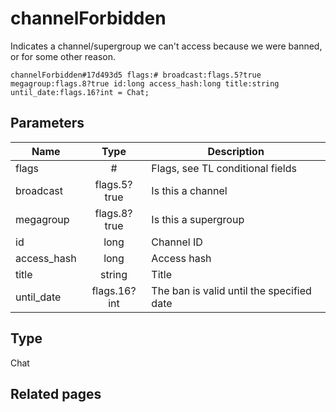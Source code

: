 # channelForbidden
Indicates a channel/supergroup we can't access because we were banned, or for some other reason.

```
channelForbidden#17d493d5 flags:# broadcast:flags.5?true megagroup:flags.8?true id:long access_hash:long title:string until_date:flags.16?int = Chat;
```

## Parameters
| Name | Type | Description |
| ---- | :----: | ----------- |
| flags | # | Flags, see TL conditional fields |
| broadcast | flags.5?true | Is this a channel |
| megagroup | flags.8?true | Is this a supergroup |
| id | long | Channel ID |
| access_hash | long | Access hash |
| title | string | Title |
| until_date | flags.16?int | The ban is valid until the specified date |


## Type
Chat

## Related pages
